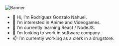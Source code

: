 <img src="https://i.ibb.co/8jdf02c/banner.jpg" alt="Banner">

- 👋 Hi, I’m Rodríguez Gonzalo Nahuel.
- 👀 I’m interested in Anime and Videogames.
- 🌱 I’m currently learning React / NodeJS.
- 💞️ I’m looking to work in software company.
- 📫 I’m currently working as a clerk in a drugstore.

<!---
Alcalixo/Alcalixo is a ✨ special ✨ repository because its `README.md` (this file) appears on your GitHub profile.
You can click the Preview link to take a look at your changes.
--->
